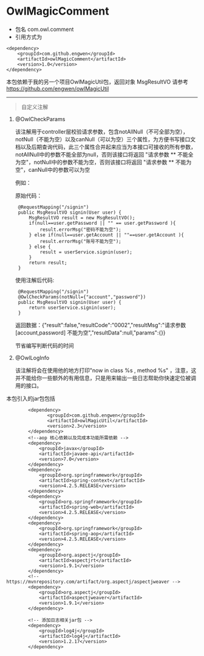 # OwlMagicComment
 
#### 

* 包名
com.owl.comment
* 引用方式为
```
<dependency>
    <groupId>com.github.engwen</groupId>
    <artifactId>owlMagicComment</artifactId>
    <version>1.0</version>
</dependency>
```
本包依赖于我的另一个项目OwlMagicUtil包，返回对象 MsgResultVO 请参考 https://github.com/engwen/owlMagicUtil

-------
> 自定义注解

1. @OwlCheckParams

     该注解用于controller层校验请求参数，包含notAllNull（不可全部为空），notNull（不能为空）以及canNull（可以为空）三个属性，为方便书写接口文档以及后期查询代码，此三个属性合并起来应当为本接口可接收的所有参数，notAllNull中的参数不能全部为null，否则该接口将返回 "请求参数 \*\* 不能全为空"，notNull中的参数不能为空，否则该接口将返回 "请求参数 \*\* 不能为空"，canNull中的参数可以为空

     例如：

    原始代码：
            
        @RequestMapping("/signin")
        public MsgResultVO signin(User user) {
            MsgResultVO result = new MsgResultVO();
            if(null==user.getPassword || "" == user.getPassword ){
                result.errorMsg("密码不能为空");
            } else if(null==user.getAccount || ""==user.getAccount ){
                result.errorMsg("账号不能为空");
            } else {
                result = userService.signin(user);
            }
            return result;
        }
        
      使用注解后代码:

        @RequestMapping("/signin")
        @OwlCheckParams(notNull={"account","password"})
        public MsgResultVO signin(User user) {
            return userService.signin(user);
        }
      返回数据：{"result":false,"resultCode":"0002","resultMsg":"请求参数 \[account,password\] 不能为空","resultData":null,"params":{}}
    
    节省编写判断代码的时间
    
1. @OwlLogInfo
    
    该注解将会在使用他的地方打印"now in class %s , method %s" ，注意，这并不能给你一些额外的有用信息，只是用来输出一些日志帮助你快速定位被调用的接口。
    
           
本包引入的jar包包括
 
```
        <dependency>
               <groupId>com.github.engwen</groupId>
               <artifactId>owlMagicUtil</artifactId>
               <version>2.3</version>
        </dependency>
        <!--aop 核心依赖以及完成本功能所需依赖 -->
        <dependency>
            <groupId>javax</groupId>
            <artifactId>javaee-api</artifactId>
            <version>7.0</version>
        </dependency>
        <dependency>
            <groupId>org.springframework</groupId>
            <artifactId>spring-context</artifactId>
            <version>4.2.5.RELEASE</version>
        </dependency>
        <dependency>
            <groupId>org.springframework</groupId>
            <artifactId>spring-web</artifactId>
            <version>4.2.5.RELEASE</version>
        </dependency>
        <dependency>
            <groupId>org.springframework</groupId>
            <artifactId>spring-aop</artifactId>
            <version>4.2.5.RELEASE</version>
        </dependency>
        <dependency>
            <groupId>org.aspectj</groupId>
            <artifactId>aspectjrt</artifactId>
            <version>1.9.1</version>
        </dependency>
        <!-- https://mvnrepository.com/artifact/org.aspectj/aspectjweaver -->
        <dependency>
            <groupId>org.aspectj</groupId>
            <artifactId>aspectjweaver</artifactId>
            <version>1.9.1</version>
        </dependency>

        <!-- 添加日志相关jar包 -->
        <dependency>
            <groupId>log4j</groupId>
            <artifactId>log4j</artifactId>
            <version>1.2.17</version>
        </dependency>
```